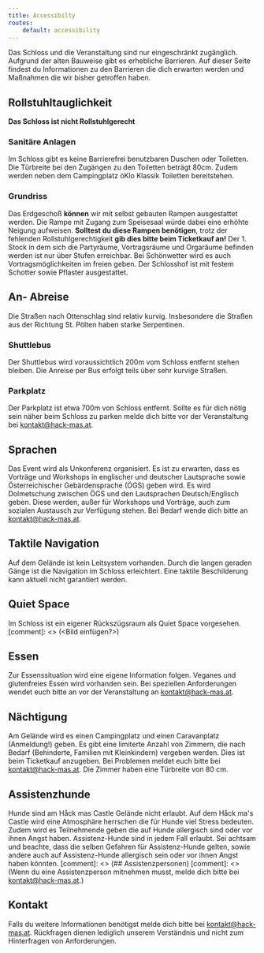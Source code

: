 ```yaml
---
title: Accessibilty
routes:
    default: accessibility
---
```


Das Schloss und die Veranstaltung sind nur eingeschränkt zugänglich. Aufgrund der alten Bauweise gibt es erhebliche Barrieren. Auf dieser Seite findest du Informationen zu den Barrieren die dich erwarten werden und Maßnahmen die wir bisher getroffen haben.

## Rollstuhltauglichkeit
**Das Schloss ist nicht Rollstuhlgerecht**

### Sanitäre Anlagen
Im Schloss gibt es keine Barrierefrei benutzbaren Duschen oder Toiletten. Die Türbreite bei den Zugängen zu den Toiletten beträgt 80cm. Zudem werden neben dem Campingplatz öKlo Klassik Toiletten bereitstehen.

### Grundriss
Das Erdgeschoß **können** wir mit selbst gebauten Rampen ausgestattet werden. Die Rampe mit Zugang zum Speisesaal würde dabei eine erhöhte Neigung aufweisen. **Solltest du diese Rampen benötigen**, trotz der fehlenden Rollstuhlgerechtigkeit **gib dies bitte beim Ticketkauf an!**
Der 1. Stock in dem sich die Partyräume, Vortragsräume und Orgaräume befinden werden ist nur über Stufen erreichbar. Bei Schönwetter wird es auch Vortragsmöglichkeiten im freien geben.
Der Schlosshof ist mit festem Schotter sowie Pflaster ausgestattet.

## An- Abreise
Die Straßen nach Ottenschlag sind relativ kurvig. Insbesondere die Straßen aus der Richtung St. Pölten haben starke Serpentinen.
### Shuttlebus
Der Shuttlebus wird voraussichtlich 200m vom Schloss entfernt stehen bleiben. Die Anreise per Bus erfolgt teils über sehr kurvige Straßen.
### Parkplatz
Der Parkplatz ist etwa 700m von Schloss entfernt. Sollte es für dich nötig sein näher beim Schloss zu parken melde dich bitte vor der Veranstaltung bei kontakt@hack-mas.at.

## Sprachen
Das Event wird als Unkonferenz organisiert. Es ist zu erwarten, dass es Vorträge und Workshops in englischer und deutscher Lautsprache sowie Österreichischer Gebärdensprache (ÖGS) geben wird.
Es wird Dolmetschung zwischen ÖGS und den Lautsprachen Deutsch/Englisch geben. Diese werden, außer für Workshops und Vorträge, auch zum sozialen Austausch zur Verfügung stehen. Bei Bedarf wende dich bitte an kontakt@hack-mas.at.

## Taktile Navigation
Auf dem Gelände ist kein Leitsystem vorhanden. Durch die langen geraden Gänge ist die Navigation im Schloss erleichtert. Eine taktile Beschilderung kann aktuell nicht garantiert werden.

## Quiet Space
Im Schloss ist ein eigener Rückszügsraum als Quiet Space vorgesehen. 
[comment]: <> (<Bild einfügen?>)

## Essen
Zur Essenssituation wird eine eigene Information folgen. Veganes und glutenfreies Essen wird vorhanden sein. Bei speziellen Anforderungen wendet euch bitte an vor der Veranstaltung an kontakt@hack-mas.at.

## Nächtigung
Am Gelände wird es einen Campingplatz und einen Caravanplatz (Anmeldung!) geben. Es gibt eine limiterte Anzahl von Zimmern, die nach Bedarf (Behinderte, Familien mit Kleinkindern) vergeben werden. Dies ist beim Ticketkauf anzugeben. Bei Problemen meldet euch bitte bei kontakt@hack-mas.at. Die Zimmer haben eine Türbreite von 80 cm.

## Assistenzhunde
Hunde sind am Håck mas Castle Gelände nicht erlaubt. Auf dem Håck ma's Castle wird eine Atmosphäre herrschen die für Hunde viel Stress bedeuten. Zudem wird es Teilnehmende geben die auf Hunde allergisch sind oder vor ihnen Angst haben. Assistenz-Hunde sind in jedem Fall erlaubt. Sei achtsam und beachte, dass die selben Gefahren für Assistenz-Hunde gelten, sowie andere auch auf Assistenz-Hunde allergisch sein oder vor ihnen Angst haben könnten.
[comment]: <> (## Assistenzpersonen)
[comment]: <> (Wenn du eine Assistenzperson mitnehmen musst, melde dich bitte bei kontakt@hack-mas.at.)

## Kontakt
Falls du weitere Informationen benötigst melde dich bitte bei kontakt@hack-mas.at. Rückfragen dienen lediglich unserem Verständnis und nicht zum Hinterfragen von Anforderungen.